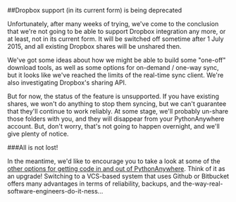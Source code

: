 
<!--
.. title: Using Dropbox
.. slug: UsingDropbox
.. date: 2015-05-13 14:35:28 UTC+01:00
.. tags:
.. category:
.. link:
.. description:
.. type: text
-->





##Dropbox support (in its current form) is being deprecated


Unfortunately, after many weeks of trying, we've come to the conclusion that we're not going to be able to support Dropbox integration any more, or at least, not in its current form. It will be switched off sometime after 1 July 2015, and all existing Dropbox shares will be unshared then. 

We've got some ideas about how we might be able to build some "one-off" download tools, as well as some options for on-demand / one-way sync, but it looks like we've reached the limits of the real-time sync client. We're also investigating Dropbox's sharing API. 

But for now, the status of the feature is unsupported. If you have existing shares, we won't do anything to stop them syncing, but we can't guarantee that they'll continue to work reliably. At some stage, we'll probably un-share those folders with you, and they will disappear from your PythonAnywhere account. But, don't worry, that's not going to happen overnight, and we'll give plenty of notice. 


###All is not lost!


In the meantime, we'd like to encourage you to take a look at some of the [other options for getting code in and out of PythonAnywhere](/help/pages/FTP). Think of it as an upgrade! Switching to a VCS-based system that uses Github or Bitbucket offers many advantages in terms of reliability, backups, and the-way-real-software-engineers-do-it-ness... 
